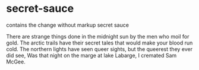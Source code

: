 # secret-sauce
contains the change without markup <some-conflict> secret sauce

There are strange things done in the midnight sun by the men who moil for gold.
The arctic trails have their secret tales that would make your blood run cold.
The northern lights have seen queer sights, but the queerest they ever did see,
Was that night on the marge at lake Labarge, I cremated Sam McGee.
